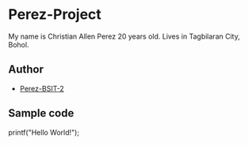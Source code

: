 # Perez-Project
My name is Christian Allen Perez 20 years old. Lives in Tagbilaran City, Bohol.
## Author
* [Perez-BSIT-2](https://github.com/Browniesskrt-BSIT-2)
## Sample code
printf("Hello World!");
